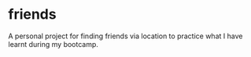 # friends
A personal project for finding friends via location to practice what I have learnt during my bootcamp.

